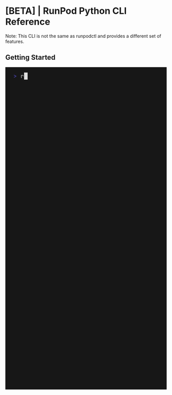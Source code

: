 # [BETA] | RunPod Python CLI Reference

Note: This CLI is not the same as runpodctl and provides a different set of features.

## Getting Started

![runpod --help](demos/help.gif)
